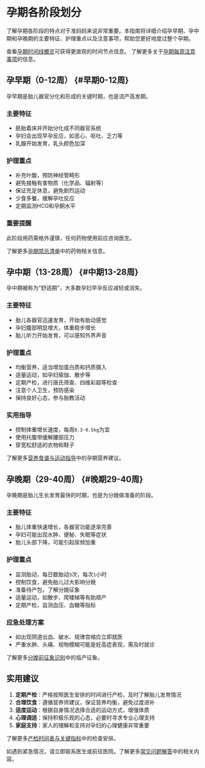 # 孕期各阶段划分

了解孕期各阶段的特点对于准妈妈来说非常重要。本指南将详细介绍孕早期、孕中期和孕晚期的主要特征、护理重点以及注意事项，帮助您更好地度过整个孕期。

查看[孕期时间线概览](../weekly-care/pregnancy-timeline.md)可获得更直观的时间节点信息。
了解更多关于[孕期每周注意事项](../weekly-care/weekly-pregnancy-care.md)的信息。

## 孕早期（0-12周） {#早期0-12周}

孕早期是胎儿器官分化和形成的关键时期，也是流产高发期。

### 主要特征

- 胚胎着床并开始分化成不同器官系统
- 孕妇会出现早孕反应，如恶心、呕吐、乏力等
- 乳腺开始发育，乳头颜色加深

### 护理重点

- 补充叶酸，预防神经管畸形
- 避免接触有害物质（化学品、辐射等）
- 保证充足休息，避免剧烈运动
- 少食多餐，缓解孕吐反应
- 定期监测HCG和孕酮水平

### 重要提醒

此阶段用药需格外谨慎，任何药物使用前应咨询医生。

了解更多[孕期禁忌清单](../prohibitions/pregnancy-prohibitions.md#药物禁忌)中的药物相关信息。

## 孕中期（13-28周） {#中期13-28周}

孕中期被称为"舒适期"，大多数孕妇早孕反应减轻或消失。

### 主要特征

- 胎儿各器官迅速发育，开始有胎动感觉
- 孕妇腹部明显增大，体重稳步增长
- 胎儿听力开始发育，可以感知外界声音

### 护理重点

- 均衡营养，适当增加蛋白质和钙质摄入
- 适量运动，如孕妇瑜伽、散步等
- 定期产检，进行唐氏筛查、四维彩超等检查
- 注意个人卫生，预防感染
- 保持良好心态，参与胎教活动

### 实用指导

- 控制体重增长速度，每周`0.3-0.5kg`为宜
- 使用托腹带缓解腰部压力
- 穿宽松舒适的衣物和鞋子

了解更多[营养食谱与运动指导](../nutrition-exercise/nutrition-and-exercise.md)中的孕期营养建议。

## 孕晚期（29-40周） {#晚期29-40周}

孕晚期是胎儿生长发育最快的时期，也是为分娩做准备的阶段。

### 主要特征

- 胎儿体重快速增长，各器官功能逐渐完善
- 孕妇可能出现水肿、便秘、失眠等症状
- 胎儿头部下降，可能引起尿频加重

### 护理重点

- 监测胎动，每日数胎动`3`次，每次`1`小时
- 控制饮食，避免胎儿过大影响分娩
- 准备待产包，了解分娩征象
- 适量运动，如散步、爬楼梯等有助顺产
- 定期产检，监测血压、血糖等指标

### 应急处理方案

- 如出现阴道出血、破水、规律宫缩应立即就医
- 严重水肿、头痛、视物模糊可能是妊高症表现，需及时就诊

了解更多[分娩前征象识别](../labor-signs/signs-of-labor.md)中的临产征象。

## 实用建议

1. **定期产检**：严格按照医生安排的时间进行产检，及时了解胎儿发育情况
2. **合理饮食**：遵循营养师建议，保证营养均衡，避免过度进补
3. **适度运动**：根据自身情况选择合适的运动方式，增强体质
4. **心理调适**：保持积极乐观的心态，必要时寻求专业心理支持
5. **家庭支持**：家人的理解和支持对孕妇的心理健康非常重要

了解更多[产检时间表与关键指标](../checkups/prenatal-checkups.md)中的检查安排。

如遇到紧急情况，请立即联系医生或前往医院。了解更多[常见问题解答](../faq/pregnancy-faq.md)中的相关内容。